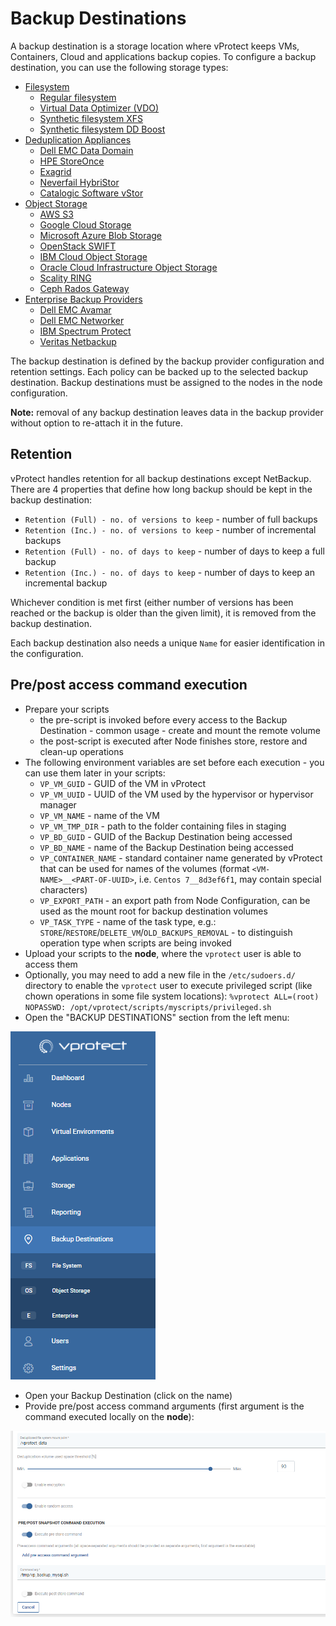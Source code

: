 # Backup Destinations

A backup destination is a storage location where vProtect keeps VMs, Containers, Cloud and applications backup copies. To configure a backup destination, you can use the following storage types:

* [Filesystem](filesystem/)
  * [Regular filesystem](filesystem/regular-filesystem.md)
  * [Virtual Data Optimizer \(VDO\)](filesystem/virtual-data-optimizer-vdo.md)
  * [Synthetic filesystem XFS](filesystem/synthetic-xfs.md)
  * [Synthetic filesystem DD Boost](filesystem/synthetic-ddboost.md)
* [Deduplication Appliances](deduplication-appliances/)
  * [Dell EMC Data Domain](deduplication-appliances/dell-emc-data-domain.md)
  * [HPE StoreOnce](deduplication-appliances/hpe-storeonce.md)
  * [Exagrid](deduplication-appliances/exagrid.md)
  * [Neverfail HybriStor](deduplication-appliances/neverfail-hybristor.md)
  * [Catalogic Software vStor](deduplication-appliances/catalogic-software-vstor.md)
* [Object Storage](object-storage/)
  * [AWS S3](object-storage/aws-s3-or-s3-compatible.md)
  * [Google Cloud Storage](object-storage/google-cloud-storage.md)
  * [Microsoft Azure Blob Storage](object-storage/microsoft-azure-blob-storage.md)
  * [OpenStack SWIFT](object-storage/openstack-swift.md)
  * [IBM Cloud Object Storage](object-storage/ibm-cloud-object-storage.md)
  * [Oracle Cloud Infrastructure Object Storage](object-storage/oracle-cloud-infrastructure-object-storage.md)
  * [Scality RING](object-storage/scality-ring.md)
  * [Ceph Rados Gateway](object-storage/ceph-rados-gateway.md)
* [Enterprise Backup Providers](enterprise-backup-providers/)
  * [Dell EMC Avamar](enterprise-backup-providers/dell-emc-avamar.md)
  * [Dell EMC Networker](enterprise-backup-providers/dell-emc-networker.md)
  * [IBM Spectrum Protect](enterprise-backup-providers/ibm-spectrum-protect.md)
  * [Veritas Netbackup](enterprise-backup-providers/veritas-netbackup.md)

The backup destination is defined by the backup provider configuration and retention settings. Each policy can be backed up to the selected backup destination. Backup destinations must be assigned to the nodes in the node configuration.

**Note:** removal of any backup destination leaves data in the backup provider without option to re-attach it in the future.

## Retention

vProtect handles retention for all backup destinations except NetBackup. There are 4 properties that define how long backup should be kept in the backup destination:

* `Retention (Full) - no. of versions to keep` - number of full backups
* `Retention (Inc.) - no. of versions to keep` - number of incremental backups
* `Retention (Full) - no. of days to keep` - number of days to keep a full backup
* `Retention (Inc.) - no. of days to keep` - number of days to keep an incremental backup

Whichever condition is met first \(either number of versions has been reached or the backup is older than the given limit\), it is removed from the backup destination.

Each backup destination also needs a unique `Name` for easier identification in the configuration.

## Pre/post access command execution

* Prepare your scripts
  * the pre-script is invoked before every access to the Backup Destination - common usage - create and mount the remote volume
  * the post-script is executed after Node finishes store, restore and clean-up operations
* The following environment variables are set before each execution - you can use them later in your scripts:
  * `VP_VM_GUID` - GUID of the VM in vProtect
  * `VP_VM_UUID` - UUID of the VM used by the hypervisor or hypervisor manager
  * `VP_VM_NAME` - name of the VM
  * `VP_VM_TMP_DIR` - path to the folder containing files in staging
  * `VP_BD_GUID` - GUID of the Backup Destination being accessed
  * `VP_BD_NAME` - name of the Backup Destination being accessed
  * `VP_CONTAINER_NAME` - standard container name generated by vProtect that can be used for names of the volumes \(format `<VM-NAME>__<PART-OF-UUID>`, i.e. `Centos 7__8d3ef6f1`, may contain special characters\)
  * `VP_EXPORT_PATH` - an export path from Node Configuration, can be used as the mount root for backup destination volumes
  * `VP_TASK_TYPE` - name of the task type, e.g.: `STORE`/`RESTORE`/`DELETE_VM`/`OLD_BACKUPS_REMOVAL` - to distinguish operation type when scripts are being invoked
* Upload your scripts to the **node**, where the `vprotect` user is able to access them
* Optionally, you may need to add a new file in the `/etc/sudoers.d/` directory to enable the `vprotect` user to execute privileged script \(like chown operations in some file system locations\): `%vprotect ALL=(root) NOPASSWD: /opt/vprotect/scripts/myscripts/privileged.sh`
* Open the "BACKUP DESTINATIONS" section from the left menu:

![](../../.gitbook/assets/menu-backup-destinations.png)

* Open your Backup Destination \(click on the name\)
* Provide pre/post access command arguments \(first argument is the command executed locally on the **node**\):

![](../../.gitbook/assets/backup-destinations-pre-post.png)

